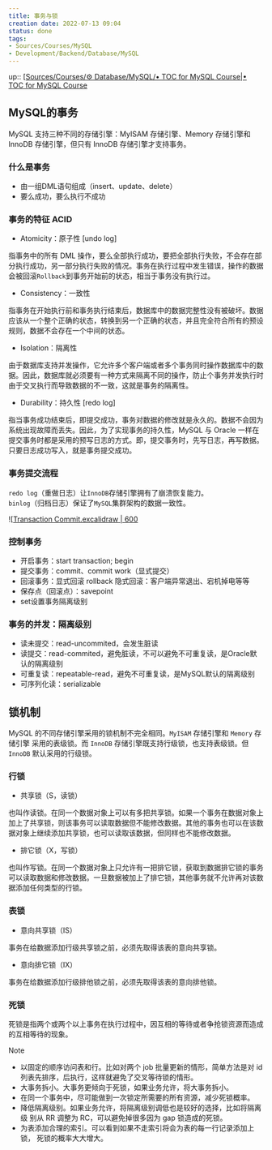 ```yaml
---
title: 事务与锁
creation date: 2022-07-13 09:04 
status: done
tags:
- Sources/Courses/MySQL
- Development/Backend/Database/MySQL
---
```

up:: [[Sources/Courses/⚙️ Database/MySQL/• TOC for MySQL Course|• TOC for MySQL Course](%E2%80%A2%20TOC%20for%20MySQL%20Course.md)

## MySQL的事务

MySQL 支持三种不同的存储引擎：MyISAM 存储引擎、Memory 存储引擎和 InnoDB 存储引擎，但只有 InnoDB 存储引擎才支持事务。

### 什么是事务

- 由一组DML语句组成（insert、update、delete）
- 要么成功，要么执行不成功

### 事务的特征 ACID

- Atomicity：原子性 [undo log]

指事务中的所有 DML 操作，要么全部执行成功，要把全部执行失败，不会存在部分执行成功，另一部分执行失败的情况。事务在执行过程中发生错误，操作的数据会被回滚`Rollback`到事务开始前的状态，相当于事务没有执行过。


- Consistency：一致性

指事务在开始执行前和事务执行结束后，数据库中的数据完整性没有被破坏。数据应该从一个整个正确的状态，转换到另一个正确的状态，并且完全符合所有的预设规则，数据不会存在一个中间的状态。

- Isolation：隔离性

由于数据库支持并发操作，它允许多个客户端或者多个事务同时操作数据库中的数据。因此，数据库就必须要有一种方式来隔离不同的操作，防止个事务并发执行时由于交叉执行而导致数据的不一致，这就是事务的隔离性。

- Durability：持久性 [redo log]

指当事务成功结束后，即提交成功，事务对数据的修改就是永久的。数据不会因为系统出现故障而丢失。因此，为了实现事务的持久性，MySQL 与 Oracle 一样在提交事务时都是采用的预写日志的方式。即，提交事务时，先写日志，再写数据。只要日志成功写入，就是事务提交成功。

### 事务提交流程

`redo log`（重做日志）让`InnoDB`存储引擎拥有了崩溃恢复能力。  
`binlog`（归档日志）保证了`MySQL`集群架构的数据一致性。

![[Transaction Commit.excalidraw | 600](../../../../Extras/Excalidraw/%E6%95%B0%E6%8D%AE%E5%BA%93/Transaction%20Commit.excalidraw.md)

### 控制事务

- 开启事务：start transaction; begin
- 提交事务：commit、commit work（显式提交）
- 回滚事务：显式回滚 rollback  隐式回滚：客户端异常退出、宕机掉电等等
- 保存点（回滚点）：savepoint
- set设置事务隔离级别

### 事务的并发：隔离级别

- 读未提交：read-uncommited，会发生脏读
- 读提交：read-commited，避免脏读，不可以避免不可重复读，是Oracle默认的隔离级别
- 可重复读：repeatable-read，避免不可重复读，是MySQL默认的隔离级别
- 可序列化读：serializable

## 锁机制

MySQL 的不同存储引擎采用的锁机制不完全相同。`MyISAM` 存储引擎和 `Memory` 存储引擎 采用的表级锁。而 `InnoDB` 存储引擎既支持行级锁，也支持表级锁。但 `InnoDB` 默认采用的行级锁。

### 行锁

- 共享锁（S，读锁）

也叫作读锁。在同一个数据对象上可以有多把共享锁。如果一个事务在数据对象上加上了共享锁，则该事务可以读取数据但不能修改数据。其他的事务也可以在该数据对象上继续添加共享锁，也可以读取该数据，但同样也不能修改数据。

- 排它锁（X，写锁）

也叫作写锁。在同一个数据对象上只允许有一把排它锁，获取到数据排它锁的事务可以读取数据和修改数据。一旦数据被加上了排它锁，其他事务就不允许再对该数据添加任何类型的行锁。

### 表锁

- 意向共享锁（IS）

事务在给数据添加行级共享锁之前，必须先取得该表的意向共享锁。

- 意向排它锁（IX）

事务在给数据添加行级排他锁之前，必须先取得该表的意向排他锁。

### 死锁

死锁是指两个或两个以上事务在执行过程中，因互相的等待或者争抢锁资源而造成的互相等待的现象。

>[!Note]
>- 以固定的顺序访问表和行。比如对两个 job 批量更新的情形，简单方法是对 id 列表先排序，后执行，这样就避免了交叉等待锁的情形。
>- 大事务拆小。大事务更倾向于死锁，如果业务允许，将大事务拆小。 
>- 在同一个事务中，尽可能做到一次锁定所需要的所有资源，减少死锁概率。 
>- 降低隔离级别。如果业务允许，将隔离级别调低也是较好的选择，比如将隔离级 别从 RR 调整为 RC，可以避免掉很多因为 gap 锁造成的死锁。 
>- 为表添加合理的索引。可以看到如果不走索引将会为表的每一行记录添加上锁， 死锁的概率大大增大。


